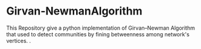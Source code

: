 # Girvan-NewmanAlgorithm
This Repository give a python implementation of Girvan–Newman Algorithm that used to detect communities by fining betweenness among network's vertices.  . 
